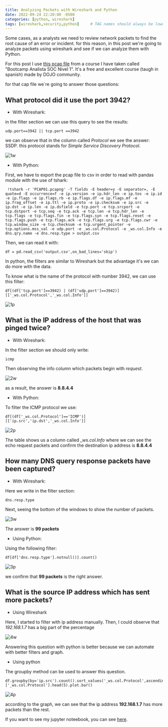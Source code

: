 ```yaml
---
title: Analyzing Packets with Wireshark and Python
date: 2022-09-24 22:20:00 -0500
categories: [python, wireshark]
tags: [wireshark,security,python]     # TAG names should always be lowercase
---
```


Some cases, as a analysts we need to review network packets to find the root cause of an error or incident. for this reason, in this post we're going to analyze packets using wireshark and see if we can analyze them with Python.

For this post I use [this pcap file](https://github.com/WOSECPA/AnalistaSOC2022/blob/main/Modulo%204/Taller%20de%20Wireshark/PCAP01.pcapng) from a course I have taken called "Bootcamp Analista SOC Nivel 1". It's a free and excellent course (taugh in spanish) made by DOJO community.

for that cap file we´re going to answer those questions:

## What protocol did it use the port 3942?

* With Wireshark:

in the filter section we can use this query to see the results:
```
udp.port==3942 || tcp.port ==3942
```

we can observe that in the column called *Protocol* we see the answer: SSDP. this protocol stands for *Simple Service Discovery Protocol*.

![1w](https://i.imgur.com/dTP1b3b.png)

* With Python:


First, we have to export the pcap file to csv in order to read with pandas module with the use of tshark:

```
 !tshark -r 'PCAP01.pcapng' -T fields -E header=y -E separator=, -E quote=d -E occurrence=f -e ip.version -e ip.hdr_len -e ip.tos -e ip.id -e ip.flags -e ip.flags.rb -e ip.flags.df -e ip.flags.mf -e ip.frag_offset -e ip.ttl -e ip.proto -e ip.checksum -e ip.src -e ip.dst -e ip.len -e ip.dsfield -e tcp.port -e tcp.srcport -e tcp.dstport -e tcp.seq -e tcp.ack -e tcp.len -e tcp.hdr_len -e tcp.flags -e tcp.flags.fin -e tcp.flags.syn -e tcp.flags.reset -e tcp.flags.push -e tcp.flags.ack -e tcp.flags.urg -e tcp.flags.cwr -e tcp.window_size -e tcp.checksum -e tcp.urgent_pointer -e tcp.options.mss_val -e udp.port -e _ws.col.Protocol -e _ws.col.Info -e dns.qry.name -e dns.resp.type > output.csv
```

Then, we can read it with:

```
df = pd.read_csv('output.csv',on_bad_lines='skip')
```

In python, the filters are similar to Wireshark but the advantage it's we can do more with the data.

To know what is the name of the protocol with number 3942, we can use this filter:

```
df[(df['tcp.port']==3942) | (df['udp.port']==3942)][['_ws.col.Protocol','_ws.col.Info']]
```

![1p](https://i.imgur.com/FIjzhDj.png)

## What is the IP address of the host that was pinged twice?

* With Wireshark:

In the filter section we should only write:

```
icmp
```
Then observing the info column which packets begin with *request*.

![2w](https://i.imgur.com/etGnkw9.png)

as a result, the answer is **8.8.4.4**

* With Python:

To filter the ICMP protocol we use:

```
df[(df['_ws.col.Protocol']=='ICMP')][['ip.src','ip.dst','_ws.col.Info']]
```

![2p](https://i.imgur.com/LSwvNYp.png)

The table shows us a column called *_ws.col.Info* where we can see the echo request packets and confirm the destination ip address is **8.8.4.4**

## How many DNS query response packets have been captured?

* With Wireshark:

Here we write in the filter section:

```
dns.resp.type
```

Next, seeing the bottom of the windows to show the number of packets.

![3w](https://i.imgur.com/bDDlZMk.png)

The answer is **99 packets**

* Using Python:

Using the following filter:

```
df[df['dns.resp.type'].notnull()].count()
```
![3p](https://i.imgur.com/IiNuBaH.png)

we confirm that **99 packets** is the right answer.

## What is the source IP address which has sent more packets?

* Using Wireshark

Here, I started to filter with ip address manually. Then, I could observe that *192.168.1.7* has a big part of the percentage

![4w](https://i.imgur.com/Cmd69bo.png)

Answering this question with python is better because we can automate with better filters and graph.

* Using python

The groupby method can be used to answer this question.

```
df.groupby(by='ip.src').count().sort_values('_ws.col.Protocol',ascending=False)['_ws.col.Protocol'].head(5).plot.bar()
```

![4p](https://i.imgur.com/YQf8Y7M.png)

according to the graph, we can see that the ip address **192.168.1.7** has more packets than the rest.

If you want to see my jupyter noteebook, you can see [here](https://github.com/jean0828/Analying-packets-with-Python/blob/main/Analyzing_pcap_files_with_python.ipynb).